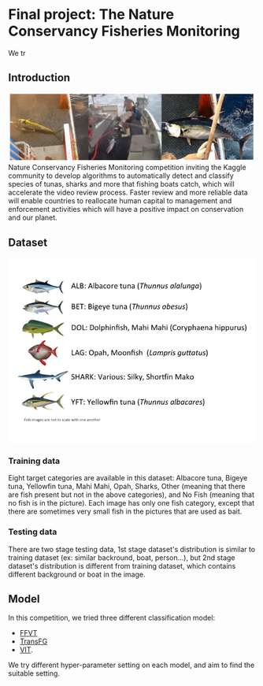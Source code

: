 # Final project: The Nature Conservancy Fisheries Monitoring
We tr

## Introduction
![](./fish.JPG)
Nature Conservancy Fisheries Monitoring competition inviting the Kaggle community to develop algorithms to automatically detect and classify species of tunas, sharks and more that fishing boats catch, which will accelerate the video review process. Faster review and more reliable data will enable countries to reallocate human capital to management and enforcement activities which will have a positive impact on conservation and our planet.


## Dataset
![](./category.jpg)
### Training data
Eight target categories are available in this dataset: Albacore tuna, Bigeye tuna, Yellowfin tuna, Mahi Mahi, Opah, Sharks, Other (meaning that there are fish present but not in the above categories), and No Fish (meaning that no fish is in the picture). Each image has only one fish category, except that there are sometimes very small fish in the pictures that are used as bait. 
### Testing data
There are two stage testing data, 1st stage dataset's distribution is similar to training dataset (ex: similar backround, boat, person...), but 2nd stage dataset's distribution is different from training dataset, which contains different background or boat in the image. 

## Model
In this competition, we tried three different classification model:
- [FFVT](https://arxiv.org/abs/2107.02341)
- [TransFG](https://arxiv.org/abs/2103.07976)
- [VIT](https://arxiv.org/abs/2010.11929).

We try different hyper-parameter setting on each model, and aim to find the suitable setting.
